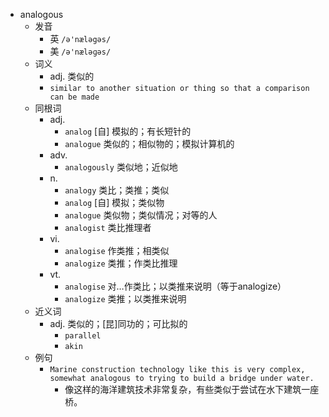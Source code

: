 - analogous
  - 发音
    - 英 `/ə'næləgəs/`
    - 美 `/ə'næləɡəs/`
  - 词义
    - adj. 类似的
    - `similar to another situation or thing so that a comparison can be made`
  - 同根词
    - adj.
      - `analog` [自] 模拟的；有长短针的
      - `analogue` 类似的；相似物的；模拟计算机的
    - adv.
      - `analogously` 类似地；近似地
    - n.
      - `analogy` 类比；类推；类似
      - `analog` [自] 模拟；类似物
      - `analogue` 类似物；类似情况；对等的人
      - `analogist` 类比推理者
    - vi.
      - `analogise` 作类推；相类似
      - `analogize` 类推；作类比推理
    - vt.
      - `analogise` 对…作类比；以类推来说明（等于analogize）
      - `analogize` 类推；以类推来说明
  - 近义词
    - adj. 类似的；[昆]同功的；可比拟的
      - `parallel`
      - `akin`
  - 例句
    - `Marine construction technology like this is very complex, somewhat analogous to trying to build a bridge under water.`
      - 像这样的海洋建筑技术非常复杂，有些类似于尝试在水下建筑一座桥。

